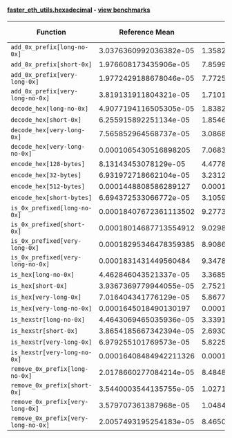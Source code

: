 #### [faster_eth_utils.hexadecimal](https://github.com/BobTheBuidler/faster-eth-utils/blob/master/faster_eth_utils/hexadecimal.py) - [view benchmarks](https://github.com/BobTheBuidler/faster-eth-utils/blob/master/benchmarks/test_hexadecimal_benchmarks.py)

| Function | Reference Mean | Faster Mean | % Change | Speedup (%) | x Faster | Faster |
|----------|---------------|-------------|----------|-------------|----------|--------|
| `add_0x_prefix[long-no-0x]` | 3.0376360992036382e-05 | 1.3582902203847027e-05 | 55.28% | 123.64% | 2.24x | ✅ |
| `add_0x_prefix[short-0x]` | 1.976608173435906e-05 | 7.85994388878955e-06 | 60.24% | 151.48% | 2.51x | ✅ |
| `add_0x_prefix[very-long-0x]` | 1.9772429188678046e-05 | 7.772524851912643e-06 | 60.69% | 154.39% | 2.54x | ✅ |
| `add_0x_prefix[very-long-no-0x]` | 3.819131911804321e-05 | 1.710173357256944e-05 | 55.22% | 123.32% | 2.23x | ✅ |
| `decode_hex[long-no-0x]` | 4.9077194116505305e-05 | 1.838243603085887e-05 | 62.54% | 166.98% | 2.67x | ✅ |
| `decode_hex[short-0x]` | 6.255915892251134e-05 | 1.8546643408276624e-05 | 70.35% | 237.31% | 3.37x | ✅ |
| `decode_hex[very-long-0x]` | 7.565852964568737e-05 | 3.0868552262493755e-05 | 59.20% | 145.10% | 2.45x | ✅ |
| `decode_hex[very-long-no-0x]` | 0.0001065430516898205 | 7.068318148069232e-05 | 33.66% | 50.73% | 1.51x | ✅ |
| `encode_hex[128-bytes]` | 8.13143453078129e-05 | 4.477854648860712e-05 | 44.93% | 81.59% | 1.82x | ✅ |
| `encode_hex[32-bytes]` | 6.931972718662104e-05 | 3.231282796412291e-05 | 53.39% | 114.53% | 2.15x | ✅ |
| `encode_hex[512-bytes]` | 0.0001448808586289127 | 0.00010238831837636516 | 29.33% | 41.50% | 1.42x | ✅ |
| `encode_hex[short-bytes]` | 6.694372533066772e-05 | 3.105945597507663e-05 | 53.60% | 115.53% | 2.16x | ✅ |
| `is_0x_prefixed[long-no-0x]` | 0.00018407672361113502 | 9.27739920739698e-05 | 49.60% | 98.41% | 1.98x | ✅ |
| `is_0x_prefixed[short-0x]` | 0.00018014687713554912 | 9.029843777823139e-05 | 49.88% | 99.50% | 2.00x | ✅ |
| `is_0x_prefixed[very-long-0x]` | 0.00018295346478359385 | 8.908689681929418e-05 | 51.31% | 105.37% | 2.05x | ✅ |
| `is_0x_prefixed[very-long-no-0x]` | 0.0001831431449560484 | 9.347807241357938e-05 | 48.96% | 95.92% | 1.96x | ✅ |
| `is_hex[long-no-0x]` | 4.462846043521337e-05 | 3.368582455300936e-05 | 24.52% | 32.48% | 1.32x | ✅ |
| `is_hex[short-0x]` | 3.9367369779944055e-05 | 2.7521984946130586e-05 | 30.09% | 43.04% | 1.43x | ✅ |
| `is_hex[very-long-0x]` | 7.016404341776129e-05 | 5.867703151424077e-05 | 16.37% | 19.58% | 1.20x | ✅ |
| `is_hex[very-long-no-0x]` | 0.0001645018490130197 | 0.00015315974142242247 | 6.89% | 7.41% | 1.07x | ✅ |
| `is_hexstr[long-no-0x]` | 4.4643069465035936e-05 | 3.339188339534224e-05 | 25.20% | 33.69% | 1.34x | ✅ |
| `is_hexstr[short-0x]` | 3.8654185667342394e-05 | 2.693002124875083e-05 | 30.33% | 43.54% | 1.44x | ✅ |
| `is_hexstr[very-long-0x]` | 6.979255101769573e-05 | 5.822548900308978e-05 | 16.57% | 19.87% | 1.20x | ✅ |
| `is_hexstr[very-long-no-0x]` | 0.00016408484942211326 | 0.00015263370504339945 | 6.98% | 7.50% | 1.08x | ✅ |
| `remove_0x_prefix[long-no-0x]` | 2.0178660277084214e-05 | 8.48480416488631e-06 | 57.95% | 137.82% | 2.38x | ✅ |
| `remove_0x_prefix[short-0x]` | 3.5440003544135755e-05 | 1.0271510928075315e-05 | 71.02% | 245.03% | 3.45x | ✅ |
| `remove_0x_prefix[very-long-0x]` | 3.579707361387968e-05 | 1.048457397499972e-05 | 70.71% | 241.43% | 3.41x | ✅ |
| `remove_0x_prefix[very-long-no-0x]` | 2.0057493195254183e-05 | 8.465042734484555e-06 | 57.80% | 136.94% | 2.37x | ✅ |
